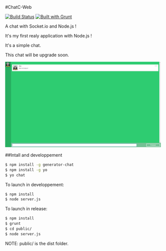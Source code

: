 #ChatC-Web

[![Build Status](https://travis-ci.org/cedced19/ChatC-Web.svg?branch=master)](https://travis-ci.org/cedced19/ChatC-Web)
[![Built with Grunt](https://cdn.gruntjs.com/builtwith.png)](http://gruntjs.com/)

A chat with Socket.io and Node.js !

It's my first realy application with Node.js !

It's a simple chat.

This chat will be upgrade soon.

![](demo.png)

##Intall and developpement

```bash
$ npm install -g generator-chat
$ npm install -g yo
$ yo chat
```

To launch in developpement:

```bash
$ npm install
$ node server.js
```

To launch in release:

```bash
$ npm install
$ grunt
$ cd public/
$ node server.js
```

NOTE: public/ is the dist folder.
